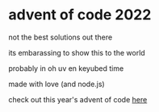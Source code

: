 # advent of code 2022

not the best solutions out there

its embarassing to show this to the world

probably in oh uv en keyubed time

made with love (and node.js)

check out this year's advent of code [here](https://adventofcode.com/2022)
